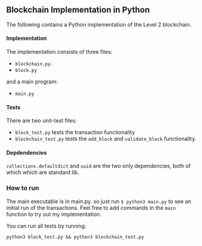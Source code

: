 ## Blockchain Implementation in Python
The following contains a Python implementation of the Level 2 blockchain. 

#### Implementation 
The implementation consists of three files:

* `blockchain.py`. 
* `block.py`

and a main program:

* `main.py`


#### Tests
There are two unit-test files: 

* `block_test.py` tests the transaction functionality
* `blockchain_test.py` tests the `add_block` and `validate_block` functionality. 

#### Depdendencies
`collections.defaultdict` and `uuid` are the two only dependencies, both of which which are standard lib. 

### How to run 
The main executable is in main.py. so just run `$ python3 main.py` to see an initial run of the transactions. Feel free to add commands in the `main` function to try out my implementation.  

You can run all tests by running: 
 
```python3 block_test.py && python3 blockchain_test.py```
